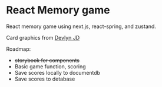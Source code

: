# React Memory game

React memory game using next.js, react-spring, and zustand. 

Card graphics from [Devlyn JD](https://greebles.itch.io/pixel-plebes)

Roadmap: 
- ~~storybook for components~~
- Basic game function, scoring
- Save scores locally to documentdb
- Save scores to detabase